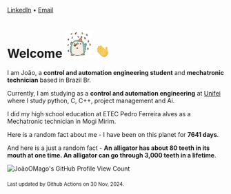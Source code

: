 [LinkedIn](https://www.linkedin.com/in/joão-pedro-gozzoli-b95641301/) &bull;
[Email](joaopedrogozzoli@gmail.com)

# Welcome <img src="happy.gif" height="64px" /> <img src="wave.gif" height="32px" />

I am João, a  **control and automation engineering student** and **mechatronic technician** based in Brazil Br.

Currently, I am studying as a **control and automation engineering** at [Unifei](https://unifei.edu.br) where I study python, C, C++, project management and Ai.

I did my high school education at ETEC Pedro Ferreira alves as a Mechatronic technician in Mogi Mirim.

Here is a random fact about me - I have been on this planet for **7641 days**.

And here is a just a random fact -  **An alligator has about 80 teeth in its mouth at one time. An alligator can go through 3,000 teeth in a lifetime**.

![JoãoOMago's GitHub Profile View Count](https://komarev.com/ghpvc/?username=JoaoOMago)

<sub>Last updated by Github Actions on 30 Nov, 2024.</sub>
